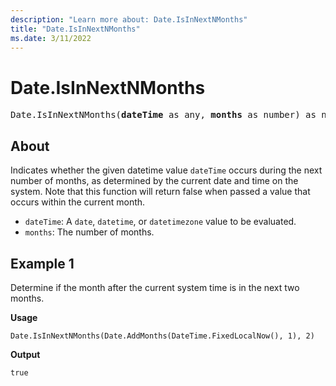 ```yaml
---
description: "Learn more about: Date.IsInNextNMonths"
title: "Date.IsInNextNMonths"
ms.date: 3/11/2022
---
```

# Date.IsInNextNMonths

<pre>
Date.IsInNextNMonths(<b>dateTime</b> as any, <b>months</b> as number) as nullable logical
</pre>

## About

Indicates whether the given datetime value `dateTime` occurs during the next number of months, as determined by the current date and time on the system. Note that this function will return false when passed a value that occurs within the current month.

* `dateTime`: A `date`, `datetime`, or `datetimezone` value to be evaluated.
* `months`: The number of months.

## Example 1

Determine if the month after the current system time is in the next two months.

**Usage**

```powerquery-m
Date.IsInNextNMonths(Date.AddMonths(DateTime.FixedLocalNow(), 1), 2)
```

**Output**

`true`
